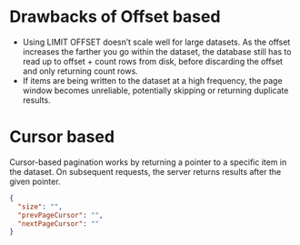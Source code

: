 # Drawbacks of Offset based
- Using LIMIT OFFSET doesn’t scale well for large datasets. As the offset increases the farther you go within the dataset, the database still has to read up to offset + count rows from disk, before discarding the offset and only returning count rows.
- If items are being written to the dataset at a high frequency, the page window becomes unreliable, potentially skipping or returning
  duplicate results.

# Cursor based
Cursor-based pagination works by returning a pointer to a specific item in the dataset. On subsequent requests, the server returns results after the given pointer.

```json
{
  "size": "",
  "prevPageCursor": "",
  "nextPageCursor": ""
}
```
